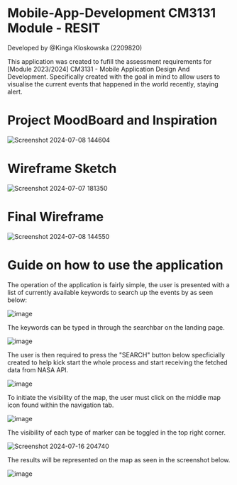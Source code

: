 # Mobile-App-Development CM3131 Module - RESIT

Developed by @Kinga Kloskowska (2209820)

This application was created to fufill the assessment requirements for [Module 2023/2024] CM3131 - Mobile Application Design And Development. Specifically created with the goal in mind to allow users to visualise the current events that happened in the world recently, staying alert.

# Project MoodBoard and Inspiration
![Screenshot 2024-07-08 144604](https://github.com/user-attachments/assets/72ede5e9-c9af-482b-841d-c21cc32c9429)

# Wireframe Sketch
![Screenshot 2024-07-07 181350](https://github.com/user-attachments/assets/d88089cf-7be3-4b0c-ab82-0afe9f46f06e)

# Final Wireframe 
![Screenshot 2024-07-08 144550](https://github.com/user-attachments/assets/c6e9eb39-df19-4bbd-980b-a563f61c3231)

# Guide on how to use the application

The operation of the application is fairly simple, the user is presented with a list of currently available keywords to search up the events by as seen below:

![image](https://github.com/user-attachments/assets/9bdbf670-cb49-4bfc-aaec-c69dfa3801b9)

The keywords can be typed in through the searchbar on the landing page.

![image](https://github.com/user-attachments/assets/a688e2ef-c7eb-4d51-b6f3-b1bdf009a31a)

The user is then required to press the "SEARCH" button below specficially created to help kick start the whole process and start receiving the fetched data from NASA API.

![image](https://github.com/user-attachments/assets/7ffde693-3155-4768-b6dc-5e91d9cfea32)

To initiate the visibility of the map, the user must click on the middle map icon found within the navigation tab. 

![image](https://github.com/user-attachments/assets/fd3edbd2-e83b-4bc4-beaa-fc5dbe814e99)

The visibility of each type of marker can be toggled in the top right corner.

![Screenshot 2024-07-16 204740](https://github.com/user-attachments/assets/45d9ba30-ee91-4ff3-9cc9-cbec1d7d15f6)



The results will be represented on the map as seen in the screenshot below.

![image](https://github.com/user-attachments/assets/bb7c7ce3-fbed-47ef-b1c7-fee44a4342e1)


